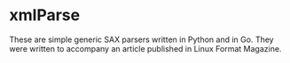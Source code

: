 # xmlParse

These are simple generic SAX parsers written in Python and in Go. They were written to accompany 
an article published in Linux Format Magazine.
